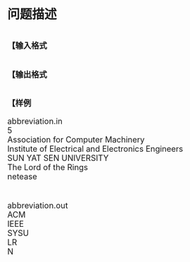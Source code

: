 

# 问题描述</span></b><span style="font-size:18px;">



# <span style="font-size:18px;">【输入格式



# <span style="font-size:18px;">【输出格式



# <span style="font-size:18px;">【样例


<p>
<span style="font-size:18px;">abbreviation.in</span><br/>
<span style="font-size:18px;"> 5</span><br/>
<span style="font-size:18px;"> Association for Computer Machinery</span><br/>
<span style="font-size:18px;"> Institute of Electrical and Electronics Engineers</span><br/>
<span style="font-size:18px;"> SUN YAT SEN UNIVERSITY</span><br/>
<span style="font-size:18px;"> The Lord of the Rings</span><br/>
<span style="font-size:18px;"> netease</span> 
</p>
<p>
<br/>
</p>
<span> 
<p>
<span style="font-size:18px;">abbreviation.out</span><br/>
<span style="font-size:18px;"> ACM</span><br/>
<span style="font-size:18px;"> IEEE</span><br/>
<span style="font-size:18px;"> SYSU</span><br/>
<span style="font-size:18px;"> LR</span><br/>
<span style="font-size:18px;"> N</span><span></span> 
</p>
</span>
